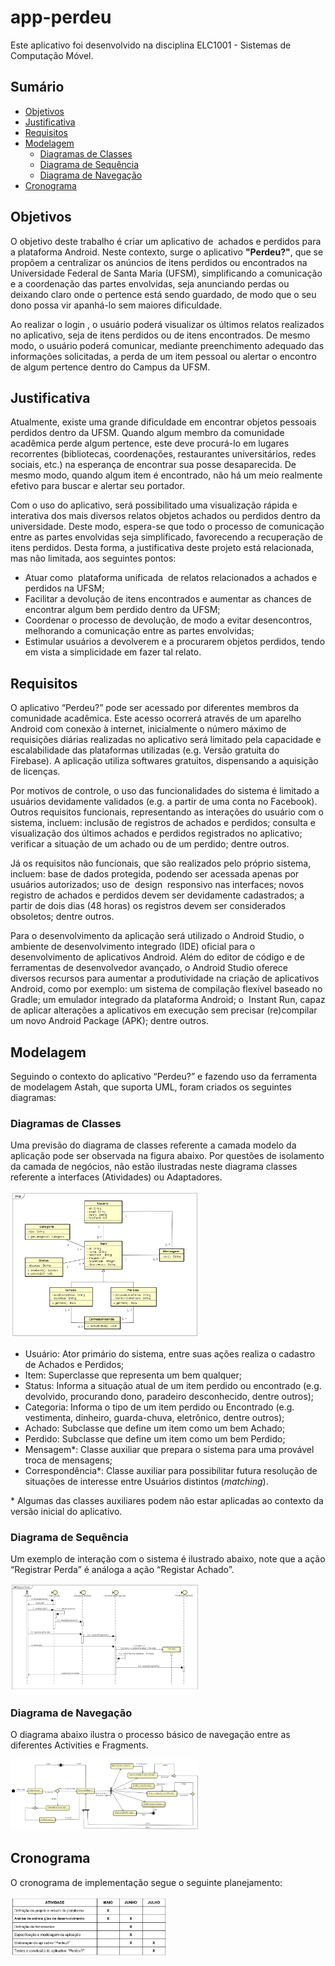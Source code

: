 # app-perdeu

Este aplicativo foi desenvolvido na disciplina ELC1001 - Sistemas de Computação Móvel. 

## Sumário

- [Objetivos](#objetivos)
- [Justificativa](#justificativa)
- [Requisitos](#requisitos)
- [Modelagem](#modelagem)
	- [Diagramas de Classes](#classes)
	- [Diagrama de Sequência](#sequencia)
	- [Diagrama de Navegação](#navegacao)
- [Cronograma](#cronograma)

## Objetivos

O objetivo deste trabalho é criar um aplicativo de ​ achados e perdidos para a plataforma Android. Neste contexto, surge o aplicativo <b>"​Perdeu?​"</b>, que se propõem a centralizar os anúncios de itens perdidos ou encontrados na Universidade Federal de Santa Maria (UFSM), simplificando a comunicação e a coordenação das partes envolvidas, seja anunciando perdas ou deixando claro onde o pertence está sendo guardado, de modo que o seu dono possa vir apanhá-lo sem maiores dificuldade.

Ao realizar o login ​, o usuário poderá visualizar os últimos relatos realizados no aplicativo, seja de itens perdidos ou de itens encontrados. De mesmo modo, o usuário poderá comunicar, mediante preenchimento adequado das informações solicitadas, a perda de um item pessoal ou alertar o encontro de algum pertence dentro do Campus da UFSM.

## Justificativa

Atualmente, existe uma grande dificuldade em encontrar objetos pessoais perdidos dentro da UFSM. Quando algum membro da comunidade acadêmica perde algum pertence, este deve procurá-lo em lugares recorrentes (bibliotecas, coordenações, restaurantes universitários, redes sociais, etc.) na esperança de encontrar sua posse desaparecida. De mesmo modo, quando algum item é encontrado, não há um meio realmente efetivo para buscar e alertar seu portador.

Com o uso do aplicativo, será possibilitado uma visualização rápida e interativa dos mais diversos relatos objetos achados ou perdidos dentro da universidade. Deste modo, espera-se que todo o processo de comunicação entre as partes envolvidas seja simplificado, favorecendo a recuperação de itens perdidos. Desta forma, a justificativa deste projeto está relacionada, mas não limitada, aos seguintes pontos:

- Atuar como ​ plataforma unificada ​ de relatos relacionados a achados e perdidos na UFSM;
- Facilitar a devolução de itens encontrados e aumentar as chances de encontrar algum bem perdido dentro da UFSM;
- Coordenar o processo de devolução, de modo a evitar desencontros, melhorando a comunicação entre as partes envolvidas;
- Estimular usuários a devolverem e a procurarem objetos perdidos, tendo em vista a simplicidade em fazer tal relato.

## Requisitos

O aplicativo “Perdeu?” pode ser acessado por diferentes membros da comunidade acadêmica. Este acesso ocorrerá através de um aparelho Android com conexão à internet, inicialmente o número máximo de requisições diárias realizadas no aplicativo será limitado pela capacidade e escalabilidade das plataformas utilizadas (e.g. Versão gratuita do ​ Firebase). A aplicação utiliza softwares gratuitos, dispensando a aquisição de licenças.

Por motivos de controle, o uso das funcionalidades do sistema é limitado a usuários devidamente validados (e.g. a partir de uma conta no Facebook). Outros requisitos funcionais, representando as interações do usuário com o sistema, incluem: inclusão de registros de achados e perdidos; consulta e visualização dos últimos achados e perdidos registrados no aplicativo; verificar a situação de um achado ou de um perdido; dentre outros. ​ 

Já os requisitos não funcionais, que são realizados pelo próprio sistema, incluem: base de dados protegida, podendo ser acessada apenas por usuários autorizados; uso de ​ design ​ responsivo nas interfaces; novos registro de achados e perdidos devem ser devidamente cadastrados; a partir de dois dias (48 horas) os registros devem ser considerados obsoletos; dentre outros.

Para o desenvolvimento da aplicação será utilizado o Android Studio, o ambiente de desenvolvimento integrado (IDE) oficial para o desenvolvimento de aplicativos Android. Além do editor de código e de ferramentas de desenvolvedor avançado, o Android Studio oferece diversos recursos para aumentar a produtividade na criação de aplicativos Android, como por exemplo: um sistema de compilação flexível baseado no Gradle; um emulador integrado da plataforma Android; o ​ Instant Run, capaz de aplicar alterações a aplicativos em execução sem precisar (re)compilar um novo ​Android Package ​(APK); dentre outros.

## Modelagem

Seguindo o contexto do aplicativo “Perdeu?” e fazendo uso da ferramenta de modelagem Astah, que suporta UML, foram criados os seguintes diagramas:

<a name="classes"></a>
### Diagramas de Classes

Uma previsão do diagrama de classes referente a camada modelo da aplicação pode ser observada na figura abaixo. Por questões de isolamento da camada de negócios, não estão ilustradas neste diagrama classes referente a interfaces (Atividades) ou Adaptadores.

<p class="center">
	<img src="docs/modeling/ClassDiagram.png" width="60%" />
</p>

- Usuário: Ator primário do sistema, entre suas ações realiza o cadastro de Achados e Perdidos;
- Item: Superclasse que representa um bem qualquer;
- Status: Informa a situação atual de um item perdido ou encontrado (e.g. devolvido, procurando dono, paradeiro desconhecido, dentre outros);
- Categoria: Informa o tipo de um item perdido ou Encontrado (e.g. vestimenta, dinheiro, guarda-chuva, eletrônico, dentre outros);
- Achado: Subclasse que define um item como um bem Achado;
- Perdido: Subclasse que define um item como um bem Perdido;
- Mensagem*: Classe auxiliar que prepara o sistema para uma provável troca de mensagens;
- Correspondência*: Classe auxiliar para possibilitar futura resolução de situações de interesse entre Usuários distintos (<em>matching</em>).

\* Algumas das classes auxiliares podem não estar aplicadas ao contexto da versão inicial do aplicativo.

<a name="sequencia"></a>
### Diagrama de Sequência

Um exemplo de interação com o sistema é ilustrado abaixo, note que a ação “Registrar Perda” é análoga a ação “Registar Achado”.

<p class="center">
	<img src="docs/modeling/SequenceDiagram.png" width="60%" />
</p>

<a name="navegacao"></a>
### Diagrama de Navegação

O diagrama abaixo ilustra o processo básico de navegação entre as diferentes Activities ​e Fragments.

<p class="center">
	<img src="docs/modeling/StatemachineDiagram.png" width="60%" />
</p>

## Cronograma

O cronograma de implementação segue o seguinte planejamento:

<p class="center">
	<img src="docs/cronograma.png" width="50%" />
</p>

